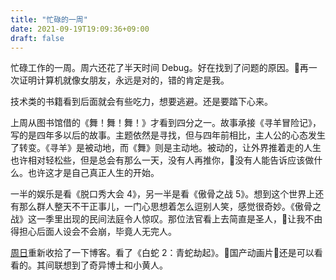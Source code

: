 ```yaml
---
title: "忙碌的一周"
date: 2021-09-19T19:09:36+09:00
draft: false
---
```

忙碌工作的一周。周六还花了半天时间 Debug。好在找到了问题的原因。再一次证明计算机就像女朋友，永远是对的，错的肯定是我。

技术类的书籍看到后面就会有些吃力，想要逃避。还是要踏下心来。

上周从图书馆借的《舞！舞！舞！》才看到四分之一。故事承接《寻羊冒险记》，写的是四年多以后的故事。主题依然是寻找，但与四年前相比，主人公的心态发生了转变。《寻羊》是被动地，而《舞》则是主动地。被动的，让外界推着走的人生也许相对轻松些，但是总会有那么一天，没有人再推你，没有人能告诉应该做什么。也许这才是自己真正人生的开始。

一半的娱乐是看《脱口秀大会 4》，另一半是看《傲骨之战 5》。想到这个世界上还有那么群人整天不干正事儿，一门心思想着怎么逗别人笑，感觉很奇妙。《傲骨之战》这一季里出现的民间法庭令人惊叹。那位法官看上去简直是圣人，让我不由得担心后面人设会不会崩，毕竟人无完人。

[周日](/cn/diary/20210919)重新收拾了一下博客。看了《白蛇 2：青蛇劫起》。国产动画片还是可以看看的。其间联想到了奇异博士和小黄人。